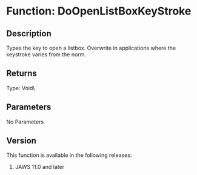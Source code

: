 # Function: DoOpenListBoxKeyStroke

## Description

Types the key to open a listbox. Overwrite in applications where the
keystroke varies from the norm.

## Returns

Type: Void\

## Parameters

No Parameters

## Version

This function is available in the following releases:

1.  JAWS 11.0 and later
